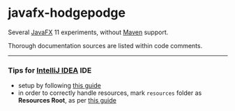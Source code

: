 # javafx-hodgepodge

Several [JavaFX](https://openjfx.io) 11 experiments, without [Maven](https://maven.apache.org) support.

Thorough documentation sources are listed within code comments.

---

### Tips for [IntelliJ IDEA](https://www.jetbrains.com/idea) IDE

* setup by following [this guide](https://www.jetbrains.com/help/idea/javafx.html)
* in order to correctly handle resources, mark `resources` folder as **Resources Root**,
  as per [this guide](https://www.jetbrains.com/help/idea/content-roots.html#folder-categories)